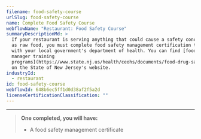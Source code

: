 ```yaml
---
filename: food-safety-course
urlSlug: food-safety-course
name: Complete Food Safety Course
webflowName: "Restaurant: Food Safety Course"
summaryDescriptionMd: >
  If your restaurant is serving anything that could cause a safety concern, such
  as raw food, you must complete food safety management certification training
  with your local government's department of health. You can find [food safety
  manager training
  programs](https://www.state.nj.us/health/ceohs/documents/food-drug-safety/fmc_reminder_letter.pdf)
  on the State of New Jersey's website.
industryId:
  - restaurant
id: food-safety-course
webflowId: 648b6ec5ff1d0d38af2f5a2d
licenseCertificationClassification: ""
---
```


---

> **One completed, you will have:**
>
> - A food safety management certificate
